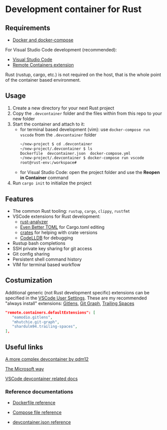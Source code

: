 # Development container for Rust

## Requirements

- [Docker and docker-compose](https://hub.docker.com/search?offering=community&q=&type=edition)

For Visual Studio Code development (recommended):
- [Visual Studio Code](https://code.visualstudio.com/)
- [Remote Containers extension](https://marketplace.visualstudio.com/items?itemName=ms-vscode-remote.remote-containers)

Rust (rustup, cargo, etc.) is not required on the host, that is the whole point of the container based environment.

## Usage

1. Create a new directory for your next Rust project
2. Copy the `.devcontainer` folder and the files within from this repo to your new folder
3. Start the container and attach to it:
   - for terminal based development (vim): use `docker-compose run vscode` from the `.devcontainer` folder
      ```bash
      ~/new-project $ cd .devcontainer
      ~/new-project/.devcontainer $ ls
      Dockerfile  devcontainer.json  docker-compose.yml
      ~/new-project/.devcontainer $ docker-compose run vscode
      root@rust-env:/workspace#
      ```
   - for Visual Studio Code: open the project folder and use the **Reopen in Container** command
4. Run `cargo init` to initialize the project

## Features

- The common Rust tooling: `rustup`, `cargo`, `clippy`, `rustfmt`
- VSCode extensions for Rust development:
   - [rust-analyzer](https://marketplace.visualstudio.com/items?itemName=matklad.rust-analyzer)
   - [Even Better TOML](https://marketplace.visualstudio.com/items?itemName=tamasfe.even-better-toml) for Cargo.toml editing
   - [crates](https://marketplace.visualstudio.com/items?itemName=serayuzgur.crates) for helping with crate versions
   - [CodeLLDB](https://marketplace.visualstudio.com/items?itemName=vadimcn.vscode-lldb) for debugging
- Rustup bash completions
- SSH private key sharing for git access
- Git config sharing
- Persistent shell command history
- VIM for terminal based workflow

## Costumization

Additional generic (not Rust development specific) extensions can be specified in the [VSCode User Settings](https://code.visualstudio.com/docs/remote/containers#_always-installed-extensions). These are my recommended "always install" extensions:
[Gitlens](https://marketplace.visualstudio.com/items?itemName=eamodio.gitlens),
[Git Graph](https://marketplace.visualstudio.com/items?itemName=mhutchie.git-graph),
[Trailing Spaces](https://marketplace.visualstudio.com/items?itemName=shardulm94.trailing-spaces)
```json
"remote.containers.defaultExtensions": [
   "eamodio.gitlens",
   "mhutchie.git-graph",
   "shardulm94.trailing-spaces",
],
```

## Useful links

[A more complex devcontainer by qdm12](https://github.com/qdm12/rustdevcontainer)

[The Microsoft way](https://github.com/microsoft/vscode-dev-containers/tree/main/containers/rust)

[VSCode devcontainer related docs](https://code.visualstudio.com/docs/remote/containers)

### Reference documentations

- [Dockerfile reference](https://docs.docker.com/engine/reference/builder/)

- [Compose file reference](https://docs.docker.com/compose/compose-file/compose-file-v3/)

- [devcontainer.json reference](https://code.visualstudio.com/docs/remote/devcontainerjson-reference)